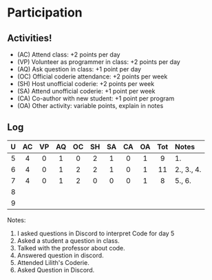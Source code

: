 Participation
=============

## Activities! ##

+ (AC) Attend class: +2 points per day
+ (VP) Volunteer as programmer in class: +2 points per day
+ (AQ) Ask question in class: +1 point per day
+ (OC) Official coderie attendance: +2 points per week
+ (SH) Host unofficial coderie: +2 points per week
+ (SA) Attend unofficial coderie: +1 point per week
+ (CA) Co-author with new student: +1 point per program
+ (OA) Other activity: variable points, explain in notes

## Log ##

| U | AC | VP | AQ | OC | SH | SA | CA | OA | Tot | Notes
|:-:|:--:|:--:|:--:|:--:|:--:|:--:|:--:|:--:|:---:|:--------
| 5 |  4 |  0 |  1 |  0 |  2 |  1 |  0 |  1 |  9  |  1.
| 6 |  4 |  0 |  1 |  2 |  2 |  1 |  0 |  1 |  11 |  2., 3., 4.
| 7 |  4 |  0 |  1 |  2 |  0 |  0 |  0 |  1 |  8  |  5., 6.
| 8 |    |    |    |    |    |    |    |    |     |   
| 9 |    |    |    |    |    |    |    |    |     |  

Notes:

1. I asked questions in Discord to interpret Code for day 5
2. Asked a student a question in class.
3. Talked with the professor about code.
4. Answered question in discord.
5. Attended Lilith's Coderie.
6. Asked Question in Discord.
